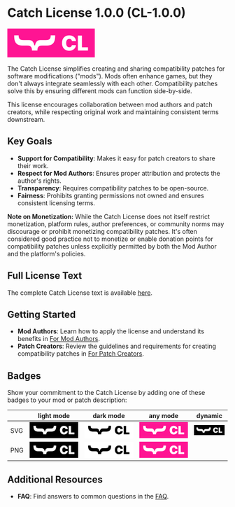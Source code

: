 # Catch License 1.0.0 (CL-1.0.0)

![Catch License 1.0.0 Badge (white on pink)](./images/cl-logo-white-on-pink.svg)

The Catch License simplifies creating and sharing compatibility patches for software modifications ("mods"). Mods often enhance games, but they don't always integrate seamlessly with each other. Compatibility patches solve this by ensuring different mods can function side-by-side.

This license encourages collaboration between mod authors and patch creators, while respecting original work and maintaining consistent terms downstream.

## Key Goals

- **Support for Compatibility**: Makes it easy for patch creators to share their work.
- **Respect for Mod Authors**: Ensures proper attribution and protects the author's rights.
- **Transparency**: Requires compatibility patches to be open-source.
- **Fairness**: Prohibits granting permissions not owned and ensures consistent licensing terms.

**Note on Monetization:**
While the Catch License does not itself restrict monetization, platform rules, author preferences, or community norms may discourage or prohibit monetizing compatibility patches. It's often considered good practice not to monetize or enable donation points for compatibility patches unless explicitly permitted by both the Mod Author and the platform's policies.

## Full License Text

The complete Catch License text is available [here](./cl.md).

## Getting Started

- **Mod Authors**: Learn how to apply the license and understand its benefits in [For Mod Authors](./docs/for-mod-authors.md).
- **Patch Creators**: Review the guidelines and requirements for creating compatibility patches in [For Patch Creators](./docs/for-patch-creators.md).

## Badges

Show your commitment to the Catch License by adding one of these badges to your mod or patch description:

|| light mode | dark mode | any mode | dynamic |
|---|---|---|---|---|
|SVG|[![Catch License 1.0.0 Badge (white on black)](https://github.com/catch-group/cl/blob/1.0.0/images/cl-logo-white-on-black.svg?raw=true)](https://github.com/catch-group/cl/blob/1.0.0/images/cl-logo-white-on-black.svg?raw=true)|[![Catch License 1.0.0 Badge (black on white)](https://github.com/catch-group/cl/blob/1.0.0/images/cl-logo-black-on-white.svg?raw=true)](https://github.com/catch-group/cl/blob/1.0.0/images/cl-logo-black-on-white.svg?raw=true)|[![Catch License 1.0.0 Badge (white on pink)](https://github.com/catch-group/cl/blob/1.0.0/images/cl-logo-white-on-pink.svg?raw=true)](https://github.com/catch-group/cl/blob/1.0.0/images/cl-logo-white-on-pink.svg?raw=true)|[![Catch License 1.0.0 Badge (color-scheme-agnostic)](https://github.com/catch-group/cl/blob/1.0.0/images/cl-logo-color-scheme-agnostic.svg?raw=true)](https://github.com/catch-group/cl/blob/1.0.0/images/cl-logo-color-scheme-agnostic.svg?raw=true)|
|PNG|[![Catch License 1.0.0 Badge (white on black)](https://github.com/catch-group/cl/blob/1.0.0/images/cl-logo-white-on-black.png?raw=true)](https://github.com/catch-group/cl/blob/1.0.0/images/cl-logo-white-on-black.png?raw=true)|[![Catch License 1.0.0 Badge (black on white)](https://github.com/catch-group/cl/blob/1.0.0/images/cl-logo-black-on-white.png?raw=true)](https://github.com/catch-group/cl/blob/1.0.0/images/cl-logo-black-on-white.png?raw=true)|[![Catch License 1.0.0 Badge (white on pink)](https://github.com/catch-group/cl/blob/1.0.0/images/cl-logo-white-on-pink.png?raw=true)](https://github.com/catch-group/cl/blob/1.0.0/images/cl-logo-white-on-pink.png?raw=true)||

## Additional Resources

- **FAQ**: Find answers to common questions in the [FAQ](./docs/faq.md).
